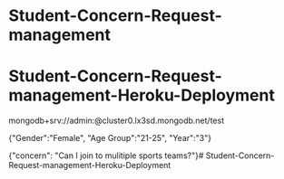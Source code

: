 # Student-Concern-Request-management
# Student-Concern-Request-management-Heroku-Deployment

mongodb+srv://admin:<password>@cluster0.lx3sd.mongodb.net/test

{"Gender":"Female", "Age Group":"21-25", "Year":"3"}

{"concern": "Can I join to mulitiple sports teams?"}# Student-Concern-Request-management-Heroku-Deployment
